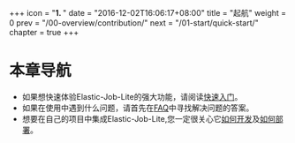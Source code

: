 +++
icon = "<b>1. </b>"
date = "2016-12-02T16:06:17+08:00"
title = "起航"
weight = 0
prev = "/00-overview/contribution/"
next = "/01-start/quick-start/"
chapter = true
+++

# 本章导航

 - 如果想快速体验Elastic-Job-Lite的强大功能，请阅读[快速入门](/01-start/quick-start)。
 - 如果在使用中遇到什么问题，请首先在[FAQ](/01-start/faq)中寻找解决问题的答案。
 - 想要在自己的项目中集成Elastic-Job-Lite,您一定很关心它[如何开发](/01-start/dev-guide)及[如何部署](/01-start/deploy-guide)。
